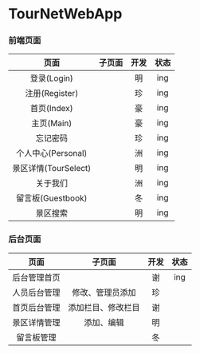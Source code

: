 # TourNetWebApp
### 前端页面
| 页面 | 子页面 | 开发 | 状态 |
| :-: | :-: | :-: | :-: |
| 登录(Login) |  | 明 | ing |
| 注册(Register) |  | 珍 | ing |
| 首页(Index) |  | 豪 | ing |
| 主页(Main) |  | 豪 | ing |
| 忘记密码 |  | 珍 | ing |
| 个人中心(Personal) |  | 洲 | ing |
| 景区详情(TourSelect) |  | 明 | ing |
| 关于我们 |  | 洲 | ing |
| 留言板(Guestbook) |  | 冬 | ing |
| 景区搜索 |  | 明 | ing |
### 后台页面
| 页面 | 子页面 | 开发 | 状态 |
| :-: | :-: | :-: | :-: |
| 后台管理首页 |  | 谢 | ing |
| 人员后台管理 | 修改、管理员添加 | 珍 |  |
| 首页后台管理 | 添加栏目、修改栏目 | 谢 |  |
| 景区详情管理 | 添加、编辑 | 明 |  |
| 留言板管理 |  | 冬 |  |
